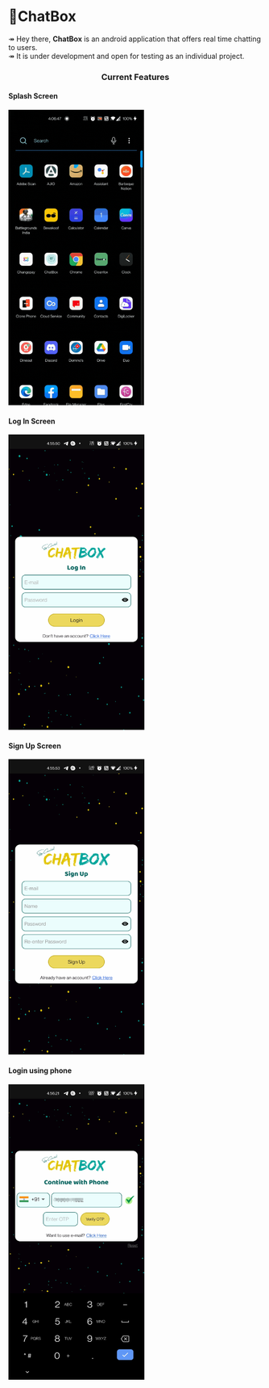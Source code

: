 # 📱ChatBox
↠ Hey there, <b>ChatBox</b> is an android application that offers real time chatting to users. <br>
↠ It is under development and open for testing as an individual project.

<h3 align="center">Current Features</h3>
<h4>Splash Screen</h4>
<img src="https://github.com/alph-a07/ChatBox/blob/master/Media/splash_screen.gif" width="270" height="585">
<h4>Log In Screen</h4>
<img src="https://github.com/alph-a07/ChatBox/blob/master/Media/login_screen.jpg" width="270" height="585">
<h4>Sign Up Screen</h4>
<img src="https://github.com/alph-a07/ChatBox/blob/master/Media/signup_screen.jpg" width="270" height="585">
<h4>Login using phone</h4>
<img src="https://github.com/alph-a07/ChatBox/blob/master/Media/login_using_phone1.jpg" width="270" height="585">



